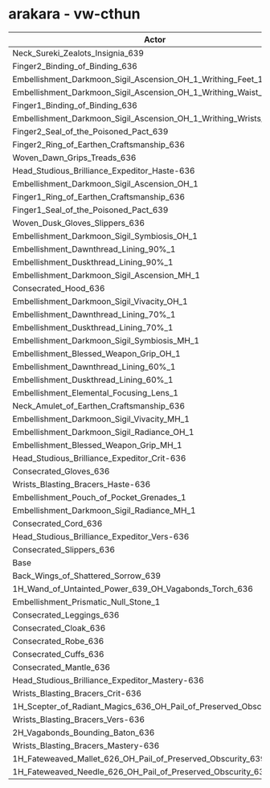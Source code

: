 # arakara - vw-cthun
| Actor | DPS | Increase |
|---|:---:|:---:|
|Neck_Sureki_Zealots_Insignia_639|2133955|2.47%|
|Finger2_Binding_of_Binding_636|2130851|2.32%|
|Embellishment_Darkmoon_Sigil_Ascension_OH_1_Writhing_Feet_1|2128487|2.21%|
|Embellishment_Darkmoon_Sigil_Ascension_OH_1_Writhing_Waist_1|2127788|2.17%|
|Finger1_Binding_of_Binding_636|2124394|2.01%|
|Embellishment_Darkmoon_Sigil_Ascension_OH_1_Writhing_Wrists_1|2121823|1.89%|
|Finger2_Seal_of_the_Poisoned_Pact_639|2111913|1.41%|
|Finger2_Ring_of_Earthen_Craftsmanship_636|2110706|1.35%|
|Woven_Dawn_Grips_Treads_636|2109394|1.29%|
|Head_Studious_Brilliance_Expeditor_Haste-636|2107029|1.18%|
|Embellishment_Darkmoon_Sigil_Ascension_OH_1|2104023|1.03%|
|Finger1_Ring_of_Earthen_Craftsmanship_636|2103726|1.02%|
|Finger1_Seal_of_the_Poisoned_Pact_639|2103030|0.98%|
|Woven_Dusk_Gloves_Slippers_636|2102757|0.97%|
|Embellishment_Darkmoon_Sigil_Symbiosis_OH_1|2101560|0.91%|
|Embellishment_Dawnthread_Lining_90%_1|2101293|0.90%|
|Embellishment_Duskthread_Lining_90%_1|2099784|0.83%|
|Embellishment_Darkmoon_Sigil_Ascension_MH_1|2098609|0.77%|
|Consecrated_Hood_636|2098367|0.76%|
|Embellishment_Darkmoon_Sigil_Vivacity_OH_1|2096815|0.69%|
|Embellishment_Dawnthread_Lining_70%_1|2095599|0.63%|
|Embellishment_Duskthread_Lining_70%_1|2095121|0.60%|
|Embellishment_Darkmoon_Sigil_Symbiosis_MH_1|2094783|0.59%|
|Embellishment_Blessed_Weapon_Grip_OH_1|2094643|0.58%|
|Embellishment_Dawnthread_Lining_60%_1|2093806|0.54%|
|Embellishment_Duskthread_Lining_60%_1|2092706|0.49%|
|Embellishment_Elemental_Focusing_Lens_1|2092227|0.47%|
|Neck_Amulet_of_Earthen_Craftsmanship_636|2090946|0.40%|
|Embellishment_Darkmoon_Sigil_Vivacity_MH_1|2089260|0.32%|
|Embellishment_Darkmoon_Sigil_Radiance_OH_1|2088734|0.30%|
|Embellishment_Blessed_Weapon_Grip_MH_1|2087884|0.26%|
|Head_Studious_Brilliance_Expeditor_Crit-636|2087747|0.25%|
|Consecrated_Gloves_636|2087002|0.21%|
|Wrists_Blasting_Bracers_Haste-636|2086595|0.19%|
|Embellishment_Pouch_of_Pocket_Grenades_1|2085437|0.14%|
|Embellishment_Darkmoon_Sigil_Radiance_MH_1|2084036|0.07%|
|Consecrated_Cord_636|2083557|0.05%|
|Head_Studious_Brilliance_Expeditor_Vers-636|2082996|0.02%|
|Consecrated_Slippers_636|2082960|0.02%|
|Base|2082539|0.00%|
|Back_Wings_of_Shattered_Sorrow_639|2082268|-0.01%|
|1H_Wand_of_Untainted_Power_639_OH_Vagabonds_Torch_636|2081588|-0.05%|
|Embellishment_Prismatic_Null_Stone_1|2079529|-0.14%|
|Consecrated_Leggings_636|2079262|-0.16%|
|Consecrated_Cloak_636|2078794|-0.18%|
|Consecrated_Robe_636|2077651|-0.23%|
|Consecrated_Cuffs_636|2077557|-0.24%|
|Consecrated_Mantle_636|2077438|-0.24%|
|Head_Studious_Brilliance_Expeditor_Mastery-636|2077241|-0.25%|
|Wrists_Blasting_Bracers_Crit-636|2076858|-0.27%|
|1H_Scepter_of_Radiant_Magics_636_OH_Pail_of_Preserved_Obscurity_639|2076194|-0.30%|
|Wrists_Blasting_Bracers_Vers-636|2075245|-0.35%|
|2H_Vagabonds_Bounding_Baton_636|2070935|-0.56%|
|Wrists_Blasting_Bracers_Mastery-636|2070808|-0.56%|
|1H_Fateweaved_Mallet_626_OH_Pail_of_Preserved_Obscurity_639|2048434|-1.64%|
|1H_Fateweaved_Needle_626_OH_Pail_of_Preserved_Obscurity_639|2048363|-1.64%|
